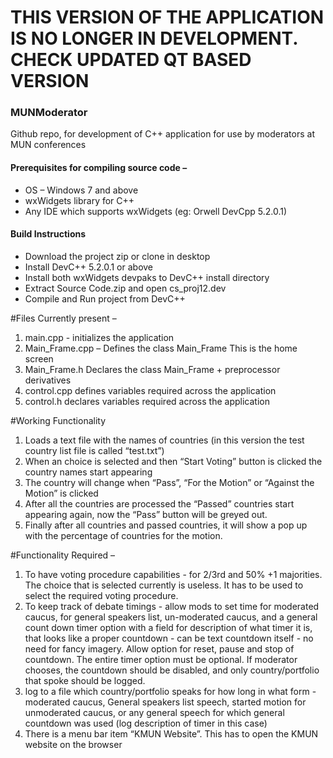 # THIS VERSION OF THE APPLICATION IS NO LONGER IN DEVELOPMENT. CHECK UPDATED QT BASED VERSION

### MUNModerator
Github repo, for development of C++ application for use by moderators at MUN conferences

#### Prerequisites for compiling source code –
- OS – Windows 7 and above
- wxWidgets library for C++
- Any IDE which supports wxWidgets (eg: Orwell DevCpp 5.2.0.1)

#### Build Instructions
- Download the project zip or clone in desktop
- Install DevC++ 5.2.0.1 or above
- Install both wxWidgets devpaks to DevC++ install directory
- Extract Source Code.zip and open cs_proj12.dev 
- Compile and Run project from DevC++



#Files Currently present – 
1.	main.cpp - 
initializes the application
2.	Main_Frame.cpp – 
Defines the class Main_Frame
This is the home screen
3.	Main_Frame.h
Declares the class Main_Frame + preprocessor derivatives
4.	control.cpp
defines variables required across the application
5.	control.h
declares variables required across the application

#Working Functionality
1.	Loads a text file with the names of countries (in this version the test country list file is called “test.txt”)
2.	When an choice is selected and then “Start Voting” button is clicked the country names start appearing
3.	The country will change when “Pass”, “For the Motion” or “Against the Motion” is clicked
4.	After all the countries are processed the “Passed” countries start appearing again, now the “Pass” button will be greyed out.
5.	Finally after all countries and passed countries, it will show a pop up with the percentage of countries for the motion.

#Functionality Required – 
1.	To have voting procedure capabilities - for 2/3rd and 50% +1 majorities. The choice that is selected currently is useless. It has to be used to select the required voting procedure. 
2.	To keep track of debate timings - allow mods to set time for moderated caucus, for general speakers list, un-moderated caucus, and a general count down timer option with a field for description of what timer it is, that looks like a proper countdown - can be text countdown itself - no need for fancy imagery. Allow option for reset, pause and stop of countdown. The entire timer option must be optional. If moderator chooses, the countdown should be disabled, and only country/portfolio that spoke should be logged.
3.	log to a file which country/portfolio speaks for how long in what form - moderated caucus, General speakers list speech, started motion for unmoderated caucus, or any general speech for which general countdown was used (log description of timer in this case)
4.	There is a menu bar item “KMUN Website”. This has to open the KMUN website on the browser
